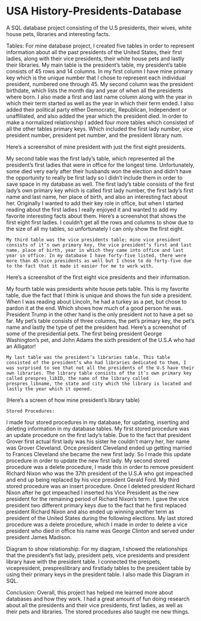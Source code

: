 # USA History-Presidents-Database

A SQL database project consisting of the U.S presidents, their wives, white house pets, libraries and interesting facts.


Tables:
For mine database project, I created five tables in order to represent information about all the past presidents of the United States, their first ladies, along with their vice presidents, their white house pets and lastly their libraries.
My main table is the president’s table, my president’s table consists of 45 rows and 14 columns.  In my first column I have mine primary key which is the unique number that I chose to represent each individual president, numbered one through 45. My second column was the president birthdate, which lists the month day and year of when all the presidents where born. I also made a first and last name column along with the year in which their term started as well as the year in which their term ended. I also added their political party either Democratic, Republican, Independent or unaffiliated, and also added the year which the president died. In order to make a normalized relationship I added four more tables which consisted of all the other tables primary keys. Which included the first lady number, vice president number, president pet number, and the president library num. 

Here’s a screenshot of mine president with just the first eight presidents. 

My second table was the first lady’s table, which represented all the president’s first ladies that were in office for the longest time. Unfortunately, some died very early after their husbands won the election and didn’t have the opportunity to really be first lady so I didn’t include them in order to save space in my database as well. The first lady’s table consists of the first lady’s own primary key which is called first lady number, the first lady’s first name and last name, her place of birth, and also an interesting fact about her. Originally I wanted to add their key role in office, but when I started reading about the first ladies I really enjoyed it and wanted to add my favorite interesting facts about them.
Here’s a screenshot that shows the first eight first ladies. I couldn’t get all the rows and columns to show due to the size of all my tables, so unfortunately I can only show the first eight. 

	My third table was the vice presidents table; mine vice president consists of it’s own primary key, the vice president’s first and last name, place of birth, year in which they came into office and last year in office. In my database I have forty-five listed, there were more than 45 vice presidents as well but I chose to do forty-five due to the fact that it made it easier for me to work with. 
Here’s a screenshot of the first eight vice presidents and their information.


My fourth table was presidents white house pets table. This is my favorite table, due the fact that I think is unique and shows the fun side a president. When I was reading about Lincoln, he had a turkey as a pet, but chose to pardon it at the end. Which shows how much of a good person he was. President Trump in the other hand is the only president not to have a pet so far. My pet’s table consists of three columns, the pet’s primary key, the pet’s name and lastly the type of pet the president had. 
Here’s a screenshot of some of the presidential pets. The first being president George Washington’s pet, and John Adams the sixth president of the U.S.A who had an Alligator! 
 
	My last table was the president’s libraries table. This table consisted of the president’s who had libraries dedicated to them, I was surprised to see that not all the presidents of the U.S have their own libraries. The library table consists of the it’s own primary key called prespres_libID, the name of the library called prespres_libname, the state and city which the library is located and lastly the year which it opened. 
(Here’s a screen of how mine president’s library table) 
 
	



	Stored Procedures:

I made four stored procedures in my database, for updating, inserting and deleting information in my database tables. 											 My first stored procedure was an update procedure on the first lady’s table. Due to the fact that president Grover first actual first lady was his sister he couldn’t marry her, her name was Grover Cleveland. Once president Cleveland ended up getting married to Frances Cleveland she became the new first lady. So I made this update procedure in order to update the new first lady. My second stored procedure was a delete procedure, I made this in order to remove president Richard Nixon who was the 37th president of the U.S.A who got impeached and end up being replaced by his vice president Gerald Ford.  My third stored procedure was an insert procedure. Once I deleted president Richard Nixon after he got impeached I inserted his Vice President as the new president for the remaining period of Richard Nixon’s term. I gave the vice president two different primary keys due to the fact that he first replaced president Richard Nixon and also ended up winning another term as president of the United States during the following elections.  My last stored procedure was a delete procedure, which I made in order to delete a vice president who died in office his name was George Clinton and served under president James Madison. 



Diagram to show relationship:
For my diagram, I showed the relationships that the president’s fist lady, president pets, vice presidents and president library have with the president table. I connected the prespets, vicepresident, prespreslibrary and firstlady tables to the president table by using their primary keys in the president table. I also made this Diagram in SQL.


Conclusion:
Overall, this project has helped me learned more about databases and how they work. I had a great amount of fun doing research about all the presidents and their vice presidents, first ladies, as well as their pets and libraries. The stored procedures also taught me new things. 
